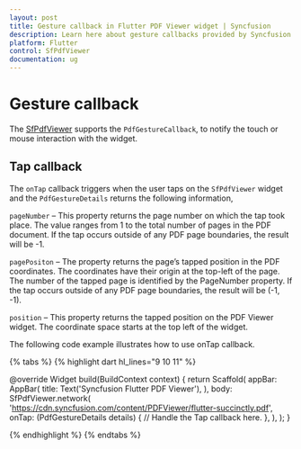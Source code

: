 ```yaml
---
layout: post
title: Gesture callback in Flutter PDF Viewer widget | Syncfusion
description: Learn here about gesture callbacks provided by Syncfusion Flutter PDF Viewer (SfPdfViewer) widget.
platform: Flutter
control: SfPdfViewer
documentation: ug
---
```


# Gesture callback

The [SfPdfViewer](https://pub.dev/documentation/syncfusion_flutter_pdfviewer/latest/pdfviewer/SfPdfViewer-class.html) supports the `PdfGestureCallback`, to notify the touch or mouse interaction with the widget.

## Tap callback

The `onTap` callback triggers when the user taps on the `SfPdfViewer` widget and the `PdfGestureDetails` returns the following information,

`pageNumber` – This property returns the page number on which the tap took place. The value ranges from 1 to the total number of pages in the PDF document. If the tap occurs outside of any PDF page boundaries, the result will be -1.

`pagePositon` – The property returns the page’s tapped position in the PDF coordinates. The coordinates have their origin at the top-left of the page. The number of the tapped page is identified by the PageNumber property. If the tap occurs outside of any PDF page boundaries, the result will be (-1, -1).

`position` – This property returns the tapped position on the PDF Viewer widget. The coordinate space starts at the top left of the widget.

The following code example illustrates how to use onTap callback. 

{% tabs %}
{% highlight dart hl_lines="9 10 11" %}

@override
Widget build(BuildContext context) {
  return Scaffold(
    appBar: AppBar(
      title: Text('Syncfusion Flutter PDF Viewer'),
    ),
    body: SfPdfViewer.network(
      '<https://cdn.syncfusion.com/content/PDFViewer/flutter-succinctly.pdf>',
      onTap: (PdfGestureDetails details) {
        // Handle the Tap callback here.
      },
    ),
  );
}

{% endhighlight %}
{% endtabs %}
